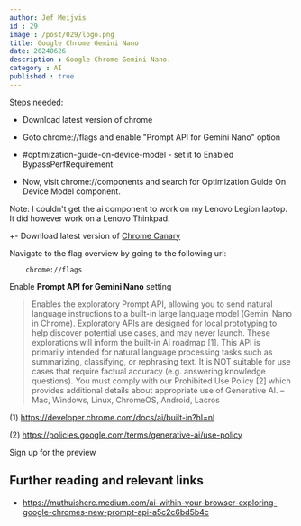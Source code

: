 ```yaml
---
author: Jef Meijvis
id : 29
image : /post/029/logo.png
title: Google Chrome Gemini Nano
date: 20240626
description : Google Chrome Gemini Nano.
category : AI 
published : true
---
```


Steps needed:
- Download latest version of chrome

- Goto chrome://flags and enable "Prompt API for Gemini Nano" option
- #optimization-guide-on-device-model - set it to Enabled BypassPerfRequirement

- Now, visit chrome://components and search for Optimization Guide On Device Model component. 

Note: I couldn't get the ai component to work on my Lenovo Legion laptop.
It did however work on a Lenovo Thinkpad.

+-
Download latest version of [Chrome Canary](https://www.google.com/intl/en_in/chrome/canary/)

Navigate to the flag overview by going to the following url:

```
    chrome://flags
```



Enable **Prompt API for Gemini Nano** setting

> Enables the exploratory Prompt API, allowing you to send natural language instructions to a built-in large language model (Gemini Nano in Chrome). Exploratory APIs are designed for local prototyping to help discover potential use cases, and may never launch. These explorations will inform the built-in AI roadmap [1]. This API is primarily intended for natural language processing tasks such as summarizing, classifying, or rephrasing text. It is NOT suitable for use cases that require factual accuracy (e.g. answering knowledge questions). You must comply with our Prohibited Use Policy [2] which provides additional details about appropriate use of Generative AI. – Mac, Windows, Linux, ChromeOS, Android, Lacros


(1) https://developer.chrome.com/docs/ai/built-in?hl=nl

(2) https://policies.google.com/terms/generative-ai/use-policy

Sign up for the preview


## Further reading and relevant links
- https://muthuishere.medium.com/ai-within-your-browser-exploring-google-chromes-new-prompt-api-a5c2c6bd5b4c
